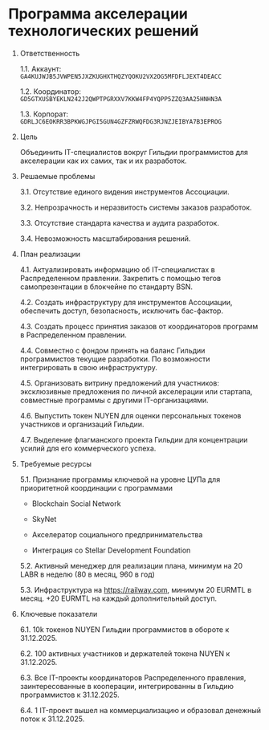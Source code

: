 # Программа акселерации технологических решений

1. Ответственность

    1.1. Аккаунт: `GA4KUJWJB5JVWPEN5JXZKUGHXTHQZYQOKU2VX2OG5MFDFLJEXT4DEACC`

    1.2. Координатор: `GD5GTXUSBYEKLN242J2QWPTPGRXXV7KKW4FP4YQPP5ZZQ3AA25HNHN3A`

    1.3. Корпорат: `GDRLJC6EOKRR3BPKWGJPGI5GUN4GZFZRWQFDG3RJNZJEIBYA7B3EPROG`

2. Цель

    Объединить IT-специалистов вокруг Гильдии программистов для акселерации как их самих, так и их разработок.

3. Решаемые проблемы

    3.1. Отсутствие единого видения инструментов Ассоциации.

    3.2. Непрозрачность и неразвитость системы заказов разработок.

    3.3. Отсутствие стандарта качества и аудита разработок.

    3.4. Невозможность масштабирования решений.

4. План реализации

    4.1. Актуализировать информацию об IT-специалистах в Распределенном правлении. Закрепить с помощью тегов самопрезентации в блокчейне по стандарту BSN.

    4.2. Создать инфраструктуру для инструментов Ассоциации, обеспечить доступ, безопасность, исключить бас-фактор.

    4.3. Создать процесс принятия заказов от координаторов программ в Распределенном правлении.

    4.4. Совместно с фондом принять на баланс Гильдии программистов текущие разработки. По возможности интегрировать в свою инфраструктуру.

    4.5. Организовать витрину предложений для участников: эксклюзивные предложения по личной акселерации или стартапа, совместные программы с другими IT-организациями.

    4.6. Выпустить токен NUYEN для оценки персональных токенов участников и организаций Гильдии.

    4.7. Выделение флагманского проекта Гильдии для концентрации усилий для его коммерческого успеха.

5. Требуемые ресурсы

    5.1. Признание программы ключевой на уровне ЦУПа для приоритетной координации с программами

    - Blockchain Social Network

    - SkyNet

    - Акселератор социального предпринимательства

    - Интеграция со Stellar Development Foundation

    5.2. Активный менеджер для реализации плана, минимум на 20 LABR в неделю (80 в месяц, 960 в год)

    5.3. Инфраструктура на https://railway.com, минимум 20 EURMTL в месяц. +20 EURMTL на каждый дополнительный доступ.

6. Ключевые показатели

    6.1. 10k токенов NUYEN Гильдии программистов в обороте к 31.12.2025.

    6.2. 100 активных участников и держателей токена NUYEN к 31.12.2025.

    6.3. Все IT-проекты координаторов Распределенного правления, заинтересованные в кооперации, интегрированны в Гильдию программистов к 31.12.2025.

    6.4. 1 IT-проект вышел на коммерциализацию и образовал денежный поток к 31.12.2025.

